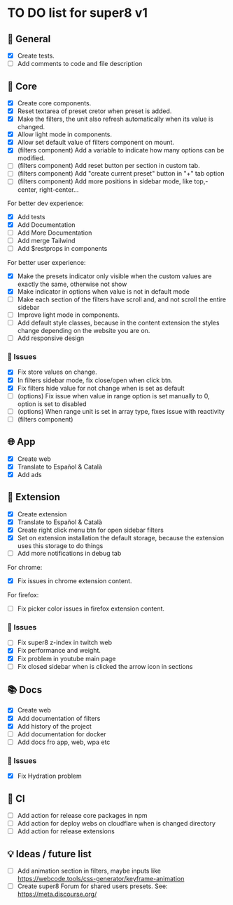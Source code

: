 # TO DO list for **super8** v1

## 🌈 General

- [x] Create tests.
- [ ] Add comments to code and file description

## 🧰 Core

- [x] Create core components.
- [x] Reset textarea of preset cretor when preset is added.
- [x] Make the filters, the unit also refresh automatically when its value is changed.
- [x] Allow light mode in components.
- [x] Allow set default value of filters component on mount.
- [x] (filters component) Add a variable to indicate how many options can be modified.
- [ ] (filters component) Add reset button per section in custom tab.
- [ ] (filters component) Add "create current preset" button in "+" tab option
- [ ] (filters component) Add more positions in sidebar mode, like top,-center, right-center...

For better dev experience:

- [x] Add tests
- [x] Add Documentation
- [ ] Add More Documentation
- [ ] Add merge Tailwind
- [ ] Add $restprops in components

For better user experience:

- [x] Make the presets indicator only visible when the custom values are exactly the same, otherwise not show
- [x] Make indicator in options when value is not in default mode
- [ ] Make each section of the filters have scroll and, and not scroll the entire sidebar
- [ ] Improve light mode in components.
- [ ] Add default style classes, because in the content extension the styles change depending on the website you are on.
- [ ] Add responsive design

### 🐛 Issues

- [x] Fix store values on change.
- [x] In filters sidebar mode, fix close/open when click btn.
- [x] Fix filters hide value for not change when is set as default
- [ ] (options) Fix issue when value in range option is set manually to 0, option is set to disabled
- [ ] (options) When range unit is set in array type, fixes issue with reactivity
- [ ] (filters component)

## 🌐 App

- [x] Create web
- [x] Translate to Español & Català
- [x] Add ads

## 🧩 Extension

- [x] Create extension
- [x] Translate to Español & Català
- [x] Create right click menu btn for open sidebar filters
- [x] Set on extension installation the default storage, because the extension uses this storage to do things
- [ ] Add more notifications in debug tab

For chrome:

- [x] Fix issues in chrome extension content.

For firefox:

- [ ] Fix picker color issues in firefox extension content.

### 🐛 Issues

- [ ] Fix super8 z-index in twitch web
- [x] Fix performance and weight.
- [x] Fix problem in youtube main page
- [ ] Fix closed sidebar when is clicked the arrow icon in sections

## 📚 Docs

- [x] Create web
- [x] Add documentation of filters
- [x] Add history of the project
- [ ] Add documentation for docker
- [ ] Add docs fro app, web, wpa etc

### 🐛 Issues

- [x] Fix Hydration problem

## 💚 CI

- [ ] Add action for release core packages in npm
- [ ] Add action for deploy webs on cloudflare when is changed directory
- [ ] Add action for release extensions

## 💡 Ideas / future list

- [ ] Add animation section in filters, maybe inputs like <https://webcode.tools/css-generator/keyframe-animation>
- [ ] Create super8 Forum for shared users presets. See: <https://meta.discourse.org/>
